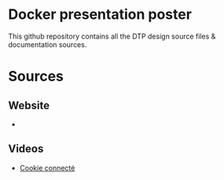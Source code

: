 # Docker presentation poster
This github repository contains all the DTP design source files & documentation sources.

# Sources
## Website
- 
## Videos
- [Cookie connecté]("https://www.youtube.com/watch?v=caXHwYC3tq8")
